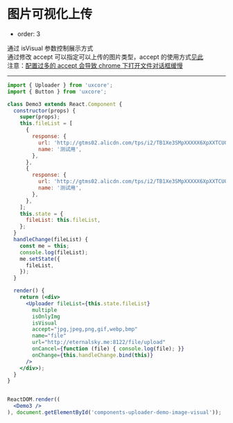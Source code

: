 #  图片可视化上传

- order: 3

通过 isVisual 参数控制展示方式  
通过修改 accept 可以指定可以上传的图片类型，accept 的使用方式[见此](https://github.com/uxcore/uploadcore/blob/master/README.md#options-配置)  
注意：[配置过多的 accept 会导致 chrome 下打开文件对话框缓慢](http://stackoverflow.com/questions/39187857/inputfile-accept-image-open-dialog-so-slow-with-chrome)

---

````jsx
import { Uploader } from 'uxcore';
import { Button } from 'uxcore';

class Demo3 extends React.Component {
  constructor(props) {
    super(props);
    this.fileList = [
      {
        response: {
          url: 'http://gtms02.alicdn.com/tps/i2/TB1Xe3SMpXXXXX6XpXXTCU0QpXX-300-300.jpg',
          name: '测试用',
        },
      },
      {
        response: {
          url: 'http://gtms02.alicdn.com/tps/i2/TB1Xe3SMpXXXXX6XpXXTCU0QpXX-300-300.jpg',
          name: '测试用',
        },
      },
    ];
    this.state = {
      fileList: this.fileList,
    };
  }
  handleChange(fileList) {
    const me = this;
    console.log(fileList);
    me.setState({
      fileList,
    });
  }

  render() {
    return (<div>
      <Uploader fileList={this.state.fileList}
        multiple
        isOnlyImg
        isVisual
        accept="jpg,jpeg,png,gif,webp,bmp"
        name="file"
        url="http://eternalsky.me:8122/file/upload"
        onCancel={function (file) { console.log(file); }}
        onChange={this.handleChange.bind(this)}
      />
    </div>);
  }
}


ReactDOM.render((
  <Demo3 />
), document.getElementById('components-uploader-demo-image-visual'));
````
